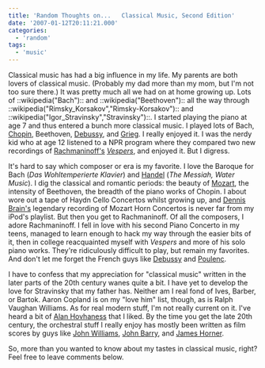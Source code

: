 ```yaml
---
title: 'Random Thoughts on...   Classical Music, Second Edition'
date: '2007-01-12T20:11:21.000'
categories:
  - 'random'
tags:
  - 'music'
---
```


Classical music has had a big influence in my life. My parents are both lovers of classical music. (Probably my dad more than my mom, but I'm not too sure there.) It was pretty much all we had on at home growing up. Lots of ::wikipedia("Bach"):: and ::wikipedia("Beethoven"):: all the way through ::wikipedia("Rimsky_Korsakov","Rimsky-Korsakov"):: and ::wikipedia("Igor_Stravinsky","Stravinsky")::. I started playing the piano at age 7 and thus entered a bunch more classical music. I played lots of Bach, [Chopin](http://en.wikipedia.org/wiki/Frederic_Chopin), Beethoven, [Debussy](http://en.wikipedia.org/wiki/Claude_Debussy), and [Grieg](http://en.wikipedia.org/wiki/Edvard_Grieg). I really enjoyed it. I was the nerdy kid who at age 12 listened to a NPR program where they compared two new recordings of [Rachmaninoff's](http://en.wikipedia.org/wiki/Sergei_Rachmaninoff) _[Vespers](http://en.wikipedia.org/wiki/All-Night_Vigil)_, and enjoyed it. But I digress.

It's hard to say which composer or era is my favorite. I love the Baroque for Bach (_Das Wohltemperierte Klavier_) and [Handel](http://en.wikipedia.org/wiki/George_Handel) (_The Messiah, Water Music_). I dig the classical and romantic periods: the beauty of [Mozart](http://en.wikipedia.org/wiki/Mozart), the intensity of Beethoven, the breadth of the piano works of Chopin. I about wore out a tape of Haydn Cello Concertos whilst growing up, and [Dennis Brain's](http://en.wikipedia.org/wiki/Dennis_Brain) legendary recording of Mozart Horn Concertos is never far from my iPod's playlist. But then you get to Rachmaninoff. Of all the composers, I adore Rachmaninoff. I fell in love with his second Piano Concerto in my teens, managed to learn enough to hack my way through the easier bits of it, then in college reacquainted myself with _Vespers_ and more of his solo piano works. They're ridiculously difficult to play, but remain my favorites. And don't let me forget the French guys like [Debussy](http://en.wikipedia.org/wiki/Claude_Debussy) and [Poulenc](http://en.wikipedia.org/wiki/Poulenc).

I have to confess that my appreciation for "classical music" written in the later parts of the 20th century wanes quite a bit. I have yet to develop the love for Stravinsky that my father has. Neither am I real fond of Ives, Barber, or Bartok. Aaron Copland is on my "love him" list, though, as is Ralph Vaughan Williams. As for real modern stuff, I'm not really current on it. I've heard a bit of [Alan Hovhaness](http://en.wikipedia.org/wiki/Alan_Hovhaness) that I liked. By the time you get the late 20th century, the orchestral stuff I really enjoy has mostly been written as film scores by guys like [John Williams](http://en.wikipedia.org/wiki/John_Williams), [John Barry](http://en.wikipedia.org/wiki/John_Barry_%28composer%29), and [James Horner](http://en.wikipedia.org/wiki/James_Horner).

So, more than you wanted to know about my tastes in classical music, right? Feel free to leave comments below.
